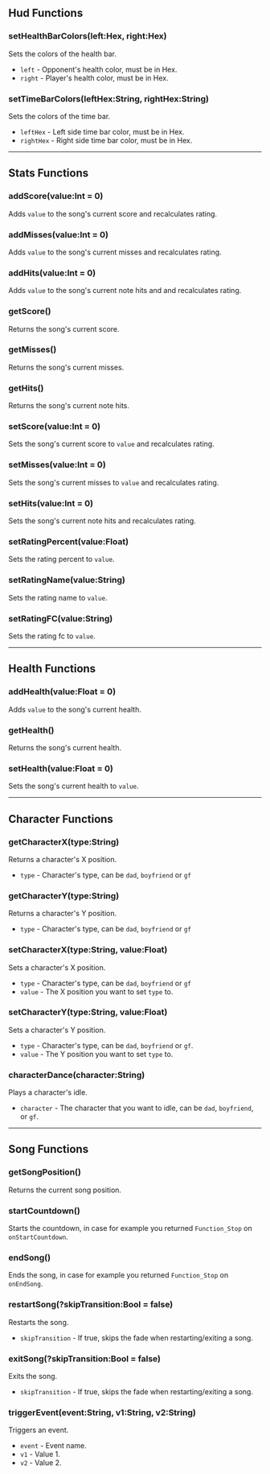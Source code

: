## Hud Functions
### setHealthBarColors(left:Hex, right:Hex)
Sets the colors of the health bar.

* `left` - Opponent's health color, must be in Hex.
* `right` - Player's health color, must be in Hex.

### setTimeBarColors(leftHex:String, rightHex:String)
Sets the colors of the time bar.

* `leftHex` - Left side time bar color, must be in Hex.
* `rightHex` - Right side time bar color, must be in Hex.
***

## Stats Functions
### addScore(value:Int = 0)
Adds `value` to the song's current score and recalculates rating.

### addMisses(value:Int = 0)
Adds `value` to the song's current misses and recalculates rating.

### addHits(value:Int = 0)
Adds `value` to the song's current note hits and and recalculates rating.

### getScore()
Returns the song's current score.

### getMisses()
Returns the song's current misses.

### getHits()
Returns the song's current note hits.

### setScore(value:Int = 0)
Sets the song's current score to `value` and recalculates rating.

### setMisses(value:Int = 0)
Sets the song's current misses to `value` and recalculates rating.

### setHits(value:Int = 0)
Sets the song's current note hits and recalculates rating.

### setRatingPercent(value:Float)
Sets the rating percent to `value`.

### setRatingName(value:String)
Sets the rating name to `value`.

### setRatingFC(value:String)
Sets the rating fc to `value`.
***

## Health Functions
### addHealth(value:Float = 0)
Adds `value` to the song's current health.

### getHealth()
Returns the song's current health.

### setHealth(value:Float = 0)
Sets the song's current health to `value`.
***

## Character Functions
### getCharacterX(type:String)
Returns a character's X position.

* `type` - Character's type, can be `dad`, `boyfriend` or `gf`

### getCharacterY(type:String)
Returns a character's Y position.

* `type` - Character's type, can be `dad`, `boyfriend` or `gf`

### setCharacterX(type:String, value:Float)
Sets a character's X position.

* `type` - Character's type, can be `dad`, `boyfriend` or `gf`
* `value` - The X position you want to set `type` to.

### setCharacterY(type:String, value:Float)
Sets a character's Y position.

* `type` - Character's type, can be `dad`, `boyfriend` or `gf`.
* `value` - The Y position you want to set `type` to.

### characterDance(character:String)
Plays a character's idle.

* `character` - The character that you want to idle, can be `dad`, `boyfriend`, or `gf`. 
***

## Song Functions
### getSongPosition()
Returns the current song position.

### startCountdown()
Starts the countdown, in case for example you returned `Function_Stop` on `onStartCountdown`.

### endSong()
Ends the song, in case for example you returned `Function_Stop` on `onEndSong`.

### restartSong(?skipTransition:Bool = false)
Restarts the song.

* `skipTransition` - If true, skips the fade when restarting/exiting a song.

### exitSong(?skipTransition:Bool = false)
Exits the song.

* `skipTransition` - If true, skips the fade when restarting/exiting a song.

### triggerEvent(event:String, v1:String, v2:String)
Triggers an event.

* `event` - Event name.
* `v1` - Value 1.
* `v2` - Value 2.